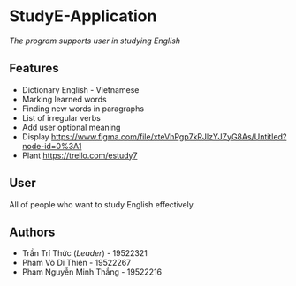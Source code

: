 # **StudyE-Application**
*The program supports user in studying English*
## Features
- Dictionary English - Vietnamese
- Marking learned words
- Finding new words in paragraphs
- List of irregular verbs
- Add user optional meaning
- Display https://www.figma.com/file/xteVhPgp7kRJlzYJZyG8As/Untitled?node-id=0%3A1
- Plant https://trello.com/estudy7
## User
All of people who want to study English effectively.
## Authors
- Trần Trí Thức (*Leader*) - 19522321
- Phạm Võ Di Thiên - 19522267
- Phạm Nguyễn Minh Thắng - 19522216
